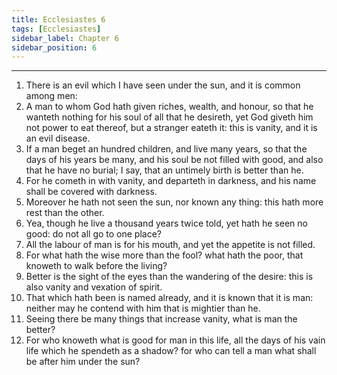 ```yaml
---
title: Ecclesiastes 6
tags: [Ecclesiastes]
sidebar_label: Chapter 6
sidebar_position: 6
---
```


---
1. There is an evil which I have seen under the sun, and it is common among men:
2. A man to whom God hath given riches, wealth, and honour, so that he wanteth nothing for his soul of all that he desireth, yet God giveth him not power to eat thereof, but a stranger eateth it: this is vanity, and it is an evil disease.
3. If a man beget an hundred children, and live many years, so that the days of his years be many, and his soul be not filled with good, and also that he have no burial; I say, that an untimely birth is better than he.
4. For he cometh in with vanity, and departeth in darkness, and his name shall be covered with darkness.
5. Moreover he hath not seen the sun, nor known any thing: this hath more rest than the other.
6. Yea, though he live a thousand years twice told, yet hath he seen no good: do not all go to one place?
7. All the labour of man is for his mouth, and yet the appetite is not filled.
8. For what hath the wise more than the fool? what hath the poor, that knoweth to walk before the living?
9. Better is the sight of the eyes than the wandering of the desire: this is also vanity and vexation of spirit.
10. That which hath been is named already, and it is known that it is man: neither may he contend with him that is mightier than he.
11. Seeing there be many things that increase vanity, what is man the better?
12. For who knoweth what is good for man in this life, all the days of his vain life which he spendeth as a shadow? for who can tell a man what shall be after him under the sun?